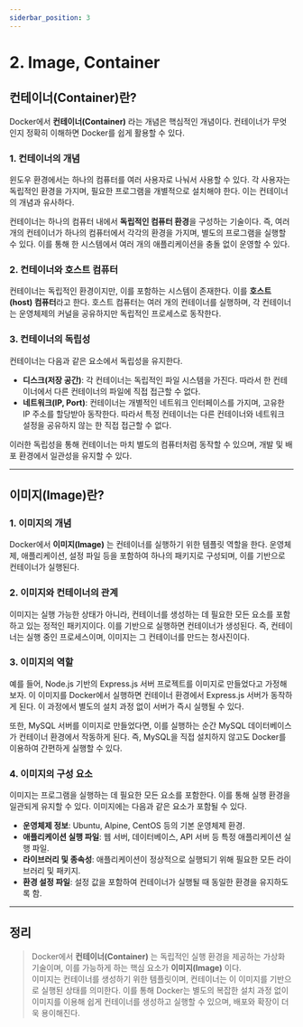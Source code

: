 ```yaml
---
siderbar_position: 3
---
```


# 2. Image, Container

## 컨테이너(Container)란?

Docker에서 **컨테이너(Container)** 라는 개념은 핵심적인 개념이다. 컨테이너가 무엇인지 정확히 이해하면 Docker를 쉽게 활용할 수 있다.

### 1. 컨테이너의 개념

윈도우 환경에서는 하나의 컴퓨터를 여러 사용자로 나눠서 사용할 수 있다. 각 사용자는 독립적인 환경을 가지며, 필요한 프로그램을 개별적으로 설치해야 한다. 이는 컨테이너의 개념과 유사하다.

컨테이너는 하나의 컴퓨터 내에서 **독립적인 컴퓨터 환경**을 구성하는 기술이다. 즉, 여러 개의 컨테이너가 하나의 컴퓨터에서 각각의 환경을 가지며, 별도의 프로그램을 실행할 수 있다. 이를 통해 한 시스템에서 여러 개의 애플리케이션을 충돌 없이 운영할 수 있다.

### 2. 컨테이너와 호스트 컴퓨터

컨테이너는 독립적인 환경이지만, 이를 포함하는 시스템이 존재한다. 이를 **호스트(host) 컴퓨터**라고 한다. 호스트 컴퓨터는 여러 개의 컨테이너를 실행하며, 각 컨테이너는 운영체제의 커널을 공유하지만 독립적인 프로세스로 동작한다.

### 3. 컨테이너의 독립성

컨테이너는 다음과 같은 요소에서 독립성을 유지한다.

-   **디스크(저장 공간)**: 각 컨테이너는 독립적인 파일 시스템을 가진다. 따라서 한 컨테이너에서 다른 컨테이너의 파일에 직접 접근할 수 없다.
-   **네트워크(IP, Port)**: 컨테이너는 개별적인 네트워크 인터페이스를 가지며, 고유한 IP 주소를 할당받아 동작한다. 따라서 특정 컨테이너는 다른 컨테이너와 네트워크 설정을 공유하지 않는 한 직접 접근할 수 없다.

이러한 독립성을 통해 컨테이너는 마치 별도의 컴퓨터처럼 동작할 수 있으며, 개발 및 배포 환경에서 일관성을 유지할 수 있다.

---

## 이미지(Image)란?

### 1. 이미지의 개념

Docker에서 **이미지(Image)** 는 컨테이너를 실행하기 위한 템플릿 역할을 한다. 운영체제, 애플리케이션, 설정 파일 등을 포함하여 하나의 패키지로 구성되며, 이를 기반으로 컨테이너가 실행된다.

### 2. 이미지와 컨테이너의 관계

이미지는 실행 가능한 상태가 아니라, 컨테이너를 생성하는 데 필요한 모든 요소를 포함하고 있는 정적인 패키지이다. 이를 기반으로 실행하면 컨테이너가 생성된다. 즉, 컨테이너는 실행 중인 프로세스이며, 이미지는 그 컨테이너를 만드는 청사진이다.

### 3. 이미지의 역할

예를 들어, Node.js 기반의 Express.js 서버 프로젝트를 이미지로 만들었다고 가정해보자. 이 이미지를 Docker에서 실행하면 컨테이너 환경에서 Express.js 서버가 동작하게 된다. 이 과정에서 별도의 설치 과정 없이 서버가 즉시 실행될 수 있다.

또한, MySQL 서버를 이미지로 만들었다면, 이를 실행하는 순간 MySQL 데이터베이스가 컨테이너 환경에서 작동하게 된다. 즉, MySQL을 직접 설치하지 않고도 Docker를 이용하여 간편하게 실행할 수 있다.

### 4. 이미지의 구성 요소

이미지는 프로그램을 실행하는 데 필요한 모든 요소를 포함한다. 이를 통해 실행 환경을 일관되게 유지할 수 있다. 이미지에는 다음과 같은 요소가 포함될 수 있다.

-   **운영체제 정보**: Ubuntu, Alpine, CentOS 등의 기본 운영체제 환경.
-   **애플리케이션 실행 파일**: 웹 서버, 데이터베이스, API 서버 등 특정 애플리케이션 실행 파일.
-   **라이브러리 및 종속성**: 애플리케이션이 정상적으로 실행되기 위해 필요한 모든 라이브러리 및 패키지.
-   **환경 설정 파일**: 설정 값을 포함하여 컨테이너가 실행될 때 동일한 환경을 유지하도록 함.

---

## 정리

> Docker에서 **컨테이너(Container)** 는 독립적인 실행 환경을 제공하는 가상화 기술이며, 이를 가능하게 하는 핵심 요소가 **이미지(Image)** 이다.  
> 이미지는 컨테이너를 생성하기 위한 템플릿이며, 컨테이너는 이 이미지를 기반으로 실행된 상태를 의미한다.
> 이를 통해 Docker는 별도의 복잡한 설치 과정 없이 이미지를 이용해 쉽게 컨테이너를 생성하고 실행할 수 있으며, 배포와 확장이 더욱 용이해진다.
